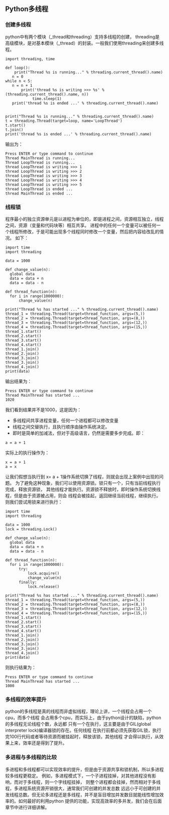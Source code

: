 ## Python多线程
### 创建多线程
python中有两个模块（_thread和threading）支持多线程的创建， threading是高级模块，是对基本模块（_thread）的封装。一般我们使用threading来创建多线程。
```
import threading, time                                                                                                                                                        

def loop():
    print("Thread %s is running..." % threading.current_thread().name)
   n = 0 
while n < 5:
   n = n + 1 
       print('thread %s is writing >>> %s' % (threading.current_thread().name, n)) 
            time.sleep(1)
   print('thread %s is ended ...' % threading.current_thread().name)


print("Thread %s is running..." % threading.current_thread().name)
t = threading.Thread(target=loop, name='LoopThread')
t.start()
t.join()
print('thread %s is ended ...' % threading.current_thread().name)
```
输出为：
```
Press ENTER or type command to continue
Thread MainThread is running...
Thread LoopThread is running...
thread LoopThread is writing >>> 1
thread LoopThread is writing >>> 2
thread LoopThread is writing >>> 3
thread LoopThread is writing >>> 4
thread LoopThread is writing >>> 5
thread LoopThread is ended ...
thread MainThread is ended ...

```
### 线程锁
程序最小的独立资源单元是以进程为单位的，即是进程之间，资源相互独立，线程之间，资源（变量和代码块等）相互共享。
进程中的任何一个变量可以被任何一个线程所修改，于是可能出现多个线程同时修改一个变量，然后把内容给改乱的情况。
如下：
```
import time
import threading

data = 1000

def change_value(n):
  global data
  data = data + n 
  data = data - n 
  
def thread_function(n):
  for i in range(1000000):                                                                                                                                                                            
      change_value(n)  
  
print("Thread %s has started ..." % threading.current_thread().name)
thread_1 = threading.Thread(target=thread_function, args=(5,))
thread_2 = threading.Thread(target=thread_function, args=(8,))
thread_3 = threading.Thread(target=thread_function, args=(12,))
thread_4 = threading.Thread(target=thread_function, args=(15,))
thread_1.start()
thread_2.start()
thread_3.start()
thread_4.start()
thread_1.join()
thread_2.join()
thread_3.join()
thread_3.join()
thread_4.join()
print(data)
```
输出结果为：
```
Press ENTER or type command to continue
Thread MainThread has started ...
1020
```
我们看到结果并不是1000，这是因为：
* 多线程间共享进程变量，任何一个进程都可以修改变量
* 线程之间交替执行，且执行顺序由操作系统决定。
* 即时是简单的加减法，但对于高级语言，仍然是需要多步完成。即：
```
a = a + 1
```
实际上的执行操作为：
```
x = a + 1
a = x
```
让我们假想当执行到 x= a + 1操作系统切换了线程，则就会出现上案例中出现的问题。
为了避免这种现象，我们可以使用资源锁。锁只有一个，只有当前线程执行完成，释放资源锁，
其他线程才能执行。资源锁不释放时，即时操作系统切换线程，但是由于资源被占用，则会
线程会被挂起，返回继续当前线程，继续执行。则我们尝试用锁来进行执行：
```
import time
import threading

data = 1000
lock = threading.Lock()

def change_value(n):
  global data
  data = data + n
  data = data - n
  
def thread_function(n):
  for i in range(1000000):
      try:
          lock.acquire()
          change_value(n)
      finally:
          lock.release()                                                                                                                                                     
  
print("Thread %s has started ..." % threading.current_thread().name)
thread_1 = threading.Thread(target=thread_function, args=(5,))
thread_2 = threading.Thread(target=thread_function, args=(8,))
thread_3 = threading.Thread(target=thread_function, args=(12,))
thread_4 = threading.Thread(target=thread_function, args=(15,))
thread_1.start()
thread_2.start()
thread_3.start()
thread_4.start()
thread_1.join()
thread_2.join()
thread_3.join()
thread_3.join()
thread_4.join()
print(data)
```
则执行结果为：
```
Press ENTER or type command to continue
Thread MainThread has started ...
1000
```
### 多线程的效率提升
python的多线程是真的线程而非虚拟线程，理论上讲，一个线程会占用一个cpu，而多个线程
会占用多个cpu，而实际上，由于python设计的缺陷，python的多线程无论线程个数，永远都
只有一个在执行，这主要是由于GIL(global interpreter lock)编译器锁的存在。任何线程
在执行前都必须先获取GIL锁，执行完100行代码或者等待资源而被挂起时，释放该锁，其他线程
才会得以执行，从效果上来，效率还是得到了提升。

### 多进程与多线程的比较
多进程和多线程都可以实现效率的提升，但是由于资源共享和锁机制，所以多进程较多线程更稳定。
例如，多进程模式下，一个子进程挂掉，对其他进程没有影响，而对于多线程，则一个字线程挂掉，
则整个进程都会挂掉，然而相对于多线程，多进程系统资源开销很大，通常我们可创建的并发总数
远远小于可创建的并发线程总数。但无论多进程还是多线程，并不是盲目增加并发数目就能线性增加效率的。如何最好的利用python
提供的功能，实现高效率的多并发，我们会在后面章节中进行详细讲解。
